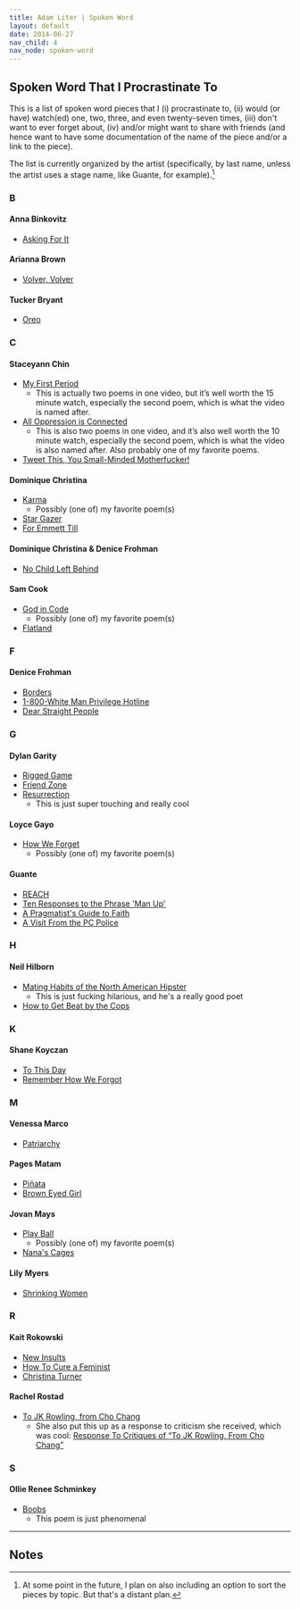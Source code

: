 ```yaml
---
title: Adam Liter | Spoken Word
layout: default
date: 2014-06-27
nav_child: 4
nav_node: spoken-word
---
```


## Spoken Word That I Procrastinate To

This is a list of spoken word pieces that I (i) procrastinate to, (ii) would (or have) watch(ed) one, two, three, and even twenty-seven times, (iii) don't want to ever forget about, (iv) and/or might want to share with friends (and hence want to have some documentation of the name of the piece and/or a link to the piece).

The list is currently organized by the artist (specifically, by last name, unless the artist uses a stage name, like Guante, for example).[^1]

### B

#### Anna Binkovitz
- [Asking For It](https://www.youtube.com/watch?v=VzvznuTNZDM)

#### Arianna Brown
- [Volver, Volver](https://www.youtube.com/watch?v=9Kn4laUEXo0)

#### Tucker Bryant
- [Oreo](https://www.youtube.com/watch?v=bMvbvjBFvzo)

### C

#### Staceyann Chin
- [My First Period](https://www.youtube.com/watch?v=bGk3-OJX7KE)
	- This is actually two poems in one video, but it’s well worth the 15 minute watch, especially the second poem, which is what the video is named after.
- [All Oppression is Connected](https://www.youtube.com/watch?v=LkkhWg3gBno)
	- This is also two poems in one video, and it’s also well worth the 10 minute watch, especially the second poem, which is what the video is also named after. Also probably one of my favorite poems.
- [Tweet This, You Small-Minded Motherfucker!](https://www.youtube.com/watch?v=7Vk13kf3en0)

#### Dominique Christina
- [Karma](https://www.youtube.com/watch?v=qPPelxEMRQY)
	- Possibly (one of) my favorite poem(s)
- [Star Gazer](https://www.youtube.com/watch?v=PmLyumKQr4M)
- [For Emmett Till](https://www.youtube.com/watch?v=A9DhsymA9tQ)

#### Dominique Christina & Denice Frohman
- [No Child Left Behind](https://www.youtube.com/watch?v=RHSqUyi6GUU)

#### Sam Cook
- [God in Code](https://www.youtube.com/watch?v=KVQfh3994-k)
	- Possibly (one of) my favorite poem(s)
- [Flatland](https://www.youtube.com/watch?v=y6lKZAu25q8)

### F

#### Denice Frohman
- [Borders](https://www.youtube.com/watch?v=CNK7Hn5_hLQ)
- [1-800-White Man Privilege Hotline](https://www.youtube.com/watch?v=1oPrh4rHstM)
- [Dear Straight People](https://www.youtube.com/watch?v=5frn8TAlew0)

### G

#### Dylan Garity
- [Rigged Game](https://www.youtube.com/watch?v=bo3KFUzyMUI)
- [Friend Zone](https://www.youtube.com/watch?v=_xHp5iTtWRc)
- [Resurrection](https://www.youtube.com/watch?v=N8HchXbZ_-w)
	- This is just super touching and really cool

#### Loyce Gayo
- [How We Forget](https://www.youtube.com/watch?v=GO7VlK7VAgQ)
	- Possibly (one of) my favorite poem(s)

#### Guante
- [REACH](https://www.youtube.com/watch?v=PJSa3_55H_k)
- [Ten Responses to the Phrase 'Man Up'](https://www.youtube.com/watch?v=QFoBaTkPgco)
- [A Pragmatist's Guide to Faith](https://www.youtube.com/watch?v=E_cXJPYoj7Q)
- [A Visit From the PC Police](https://www.youtube.com/watch?v=Ux6zP1-2h6Y)

### H

#### Neil Hilborn
- [Mating Habits of the North American Hipster](https://www.youtube.com/watch?v=cAMM-pZLXyQ)
	- This is just fucking hilarious, and he's a really good poet
- [How to Get Beat by the Cops](https://www.youtube.com/watch?v=X9INzIqYmkw)

### K

#### Shane Koyczan
- [To This Day](https://www.youtube.com/watch?v=ltun92DfnPY)
- [Remember How We Forgot](https://www.youtube.com/watch?v=NBVJuA0jr6Y)

### M

#### Venessa Marco
- [Patriarchy](https://www.youtube.com/watch?v=TgeriyK1QN4)

#### Pages Matam
- [Piñata](https://www.youtube.com/watch?v=zgQRkHcEyq8)
- [Brown Eyed Girl](https://www.youtube.com/watch?v=Sxi2_DCyXjY)

#### Jovan Mays
- [Play Ball](https://www.youtube.com/watch?v=43mN4ycPgdc)
	- Possibly (one of) my favorite poem(s)
- [Nana's Cages](https://www.youtube.com/watch?v=vJt4ok7vego)

#### Lily Myers
- [Shrinking Women](https://www.youtube.com/watch?v=zQucWXWXp3k)

### R

#### Kait Rokowski
- [New Insults](https://www.youtube.com/watch?v=ro2lOEv7I6g)
- [How To Cure a Feminist](https://www.youtube.com/watch?v=NW4VvIhhCIM)
- [Christina Turner](https://www.youtube.com/watch?v=16lextIaPkw)

#### Rachel Rostad
- [To JK Rowling, from Cho Chang](https://www.youtube.com/watch?v=iFPWwx96Kew)
	- She also put this up as a response to criticism she received, which was cool: [Response To Critiques of “To JK Rowling, From Cho Chang”](https://www.youtube.com/watch?v=04qQ1eNGJwM)

### S

#### Ollie Renee Schminkey
- [Boobs](https://www.youtube.com/watch?v=Pi7Vss4GYks)
	- This poem is just phenomenal

* * *

## Notes

[^1]: At some point in the future, I plan on also including an option to sort the pieces by topic. But that's a distant plan.
